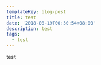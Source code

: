```yaml
---
templateKey: blog-post
title: test
date: '2018-08-19T00:30:54+08:00'
description: test
tags:
  - test
---
```

test
